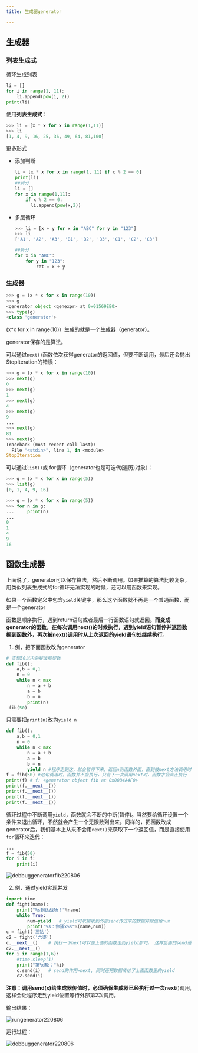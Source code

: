 ```yaml
---
title: 生成器generator

---
```




## 生成器

### 列表生成式

循环生成别表

```python
li = []
for i in range(1, 11):
    li.append(pow(i, 2))
print(li)
```

使用**列表生成式**：

```python
>>> li = [x * x for x in range(1,11)]
>>> li
[1, 4, 9, 16, 25, 36, 49, 64, 81,100]

```

更多形式

- 添加判断

  ```python
  li = [x * x for x in range(1, 11) if x % 2 == 0]
  print(li)
  ##拆分
  li = []
  for x in range(1,11):
      if x % 2 == 0:
      	li.append(pow(x,2))
  ```

- 多层循环

  ```python
  >>> li = [x + y for x in "ABC" for y in "123"]
  >>> li
  ['A1', 'A2', 'A3', 'B1', 'B2', 'B3', 'C1', 'C2', 'C3']
  
  ##拆分
  for x in "ABC":
      for y in "123":
          ret = x + y
  ```

### 生成器

```python
>>> g = (x * x for x in range(10))
>>> g
<generator object <genexpr> at 0x01569EB0>
>>> type(g)
<class 'generator'>
```

(x*x for x in range(10)）生成的就是一个生成器（generator）。

generator保存的是算法。

可以通过`next()`函数依次获得generator的返回值，但要不断调用，最后还会抛出StopIteration的错误：

```python
>>> g = (x * x for x in range(10))
>>> next(g)
0
>>> next(g)
1
>>> next(g)
4
>>> next(g)
9
...
>>> next(g)
81
>>> next(g)
Traceback (most recent call last):
  File "<stdin>", line 1, in <module>
StopIteration
```

可以通过`list()`或 for循环（generator也是可迭代(遍历)对象）：

```python
>>> g = (x * x for x in range(5))
>>> list(g)
[0, 1, 4, 9, 16]
```

```python
>>> g = (x * x for x in range(5))
>>> for n in g:
...     print(n)
...
0
1
4
9
16
```

## 函数生成器

上面说了，generator可以保存算法，然后不断调用。如果推算的算法比较复杂，用类似列表生成式的for循环无法实现的时候，还可以用函数来实现。

如果一个函数定义中包含`yield`关键字，那么这个函数就不再是一个普通函数，而是一个generator

函数是顺序执行，遇到return语句或者最后一行函数语句就返回。**而变成generator的函数，在每次调用next()的时候执行，遇到yield语句暂停并返回数据到函数外，再次被next()调用时从上次返回的yield语句处继续执行**。



1. 例，把下面函数改为generator

```python
# 实现50以内的斐波那契数
def fib():
	a,b = 0,1
    n = 0
    while n < max
    	n = a + b
    	a = b
    	b = n
        print(n)
 fib(50)
```

只需要把`print(n)`改为`yield n`

```python
def fib():
	a,b = 0,1
    n = 0
    while n < max
    	n = a + b
    	a = b
    	b = n
        yield n	#程序走到这，就会暂停下来，返回n到函数外面，直到被next方法调用时唤醒
f = fib(50)	#这句调用时，函数并不会执行，只有下一次调用next时，函数才会真正执行
print(f) # f: <generator object fib at 0x00B4A4F0>
print(f.__next__())
print(f.__next__())
print(f.__next__())
print(f.__next__())
```

循环过程中不断调用`yield`，函数就会不断的中断(暂停)。当然要给循环设置一个条件来退出循环，不然就会产生一个无限数列出来。同样的，把函数改成generator后，我们基本上从来不会用`next()`来获取下一个返回值，而是直接使用`for`循环来迭代：

```python
...
f = fib(50)
for i in f:
	print(i)
```

![debbuggeneratorfib220806](http://overseasfile.oulh.ml/debbuggeneratorfib220806.gif)

2. 例，通过yield实现并发

```python
import time
def fight(name):
    print("%s到达战场！"%name)
    while True:
        num=yield   # yield可以接收到外部send传过来的数据并赋值给num
        print("%s：你骚x%s"%(name,num))
c = fight('三姑')
c2 = fight('六婆')
c.__next__()    # 执行一下next可以使上面的函数走到yield那句。 这样后面的send语法才能生效
c2.__next__()
for i in range(1,6):
    #time.sleep(1)
    print("第%d轮："%i)
    c.send(i)   # send的作用=next, 同时还把数据传给了上面函数里的yield
    c2.send(i)
```

**注意：调用send(x)给生成器传值时，必须确保生成器已经执行过一次next**()调用, 这样会让程序走到yield位置等待外部第2次调用。

输出结果：

![rungenerator220806](https://leo-1258140835.cos.ap-guangzhou.myqcloud.com/blogimages/rungenerator220806.gif)

运行过程：

![debbuggenerator220806](https://leo-1258140835.cos.ap-guangzhou.myqcloud.com/blogimages/debbuggenerator220806.gif)
